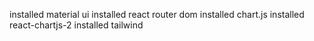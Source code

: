 installed material ui
installed react router dom
installed chart.js
installed react-chartjs-2
installed tailwind
